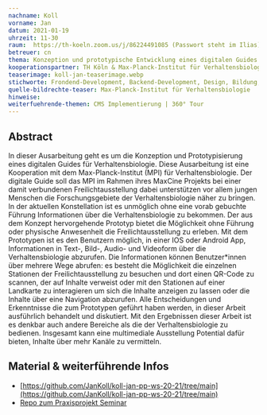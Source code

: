 ```yaml
---
nachname: Koll
vorname: Jan
datum: 2021-01-19
uhrzeit: 11-30
raum:  https://th-koeln.zoom.us/j/86224491085 (Passwort steht im Ilias) Präsentation
betreuer: cn
thema: Konzeption und prototypische Entwicklung eines digitalen Guides zur Informationsanreicherung einer Ausstellung für Verhaltensbiologie
kooperationspartner: TH Köln & Max-Planck-Institut für Verhaltensbiologie
teaserimage: koll-jan-teaserimage.webp
stichworte: Frondend-Development, Backend-Development, Design, Bildung, Museum
quelle-bildrechte-teaser: Max-Planck-Institut für Verhaltensbiologie
hinweise:
weiterfuehrende-themen: CMS Implementierung | 360° Tour
---
```


## Abstract

In dieser Ausarbeitung geht es um die Konzeption und Prototypisierung eines digitalen Guides für Verhaltensbiologie. Diese Ausarbeitung ist eine Kooperation mit dem Max-Planck-Institut (MPI) für Verhaltensbiologie. Der digitale Guide soll das MPI im Rahmen ihres MaxCine Projekts bei einer damit verbundenen Freilichtausstellung dabei unterstützen vor allem jungen Menschen die Forschungsgebiete der Verhaltensbiologie näher zu bringen. In der aktuellen Konstellation ist es unmöglich ohne eine vorab gebuchte Führung Informationen über die Verhaltensbiologie zu bekommen. Der aus dem Konzept hervorgehende Prototyp bietet die Möglichkeit ohne Führung oder physische Anwesenheit die Freilichtausstellung zu erleben. Mit dem Prototypen ist es den Benutzern möglich, in einer IOS oder Android App, Informationen in Text-, Bild-, Audio- und Videoform über die Verhaltensbiologie abzurufen. Die Informationen können Benutzer*innen über mehrere Wege abrufen: es besteht die Möglichkeit die einzelnen Stationen der Freilichtausstellung zu besuchen und dort einen QR-Code zu scannen, der auf Inhalte verweist oder mit den Stationen auf einer Landkarte zu interagieren um sich die Inhalte anzeigen zu lassen oder die Inhalte über eine Navigation abzurufen. Alle Entscheidungen und Erkenntnisse die zum Prototypen geführt haben werden, in dieser Arbeit ausführlich behandelt und diskutiert. Mit den Ergebnissen dieser Arbeit ist es denkbar auch andere Bereiche als die der Verhaltensbiologie zu bedienen. Insgesamt kann eine multimediale Ausstellung Potential dafür bieten, Inhalte über mehr Kanäle zu vermitteln.

## Material & weiterführende Infos
- [https://github.com/JanKoll/koll-jan-pp-ws-20-21/tree/main](https://github.com/JanKoll/koll-jan-pp-ws-20-21/tree/main)
- [Repo zum Praxisprojekt Seminar](https://github.com/th-koeln/mi-bachelor-praxisprojektseminar)
